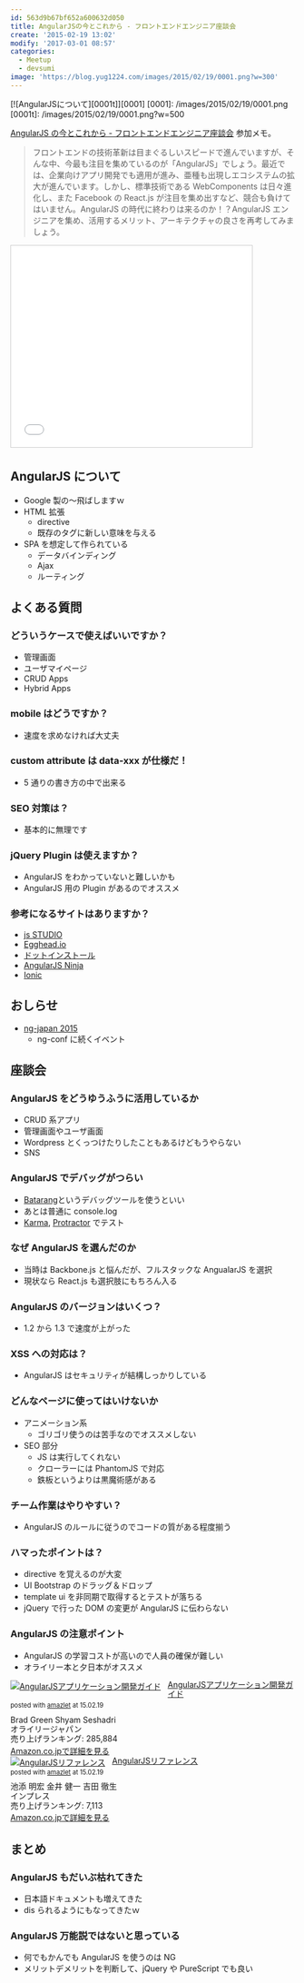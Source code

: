 ```yaml
---
id: 563d9b67bf652a600632d050
title: AngularJSの今とこれから - フロントエンドエンジニア座談会
create: '2015-02-19 13:02'
modify: '2017-03-01 08:57'
categories:
  - Meetup
  - devsumi
image: 'https://blog.yug1224.com/images/2015/02/19/0001.png?w=300'
---
```


[![AngularJSについて][0001t]][0001]
[0001]: /images/2015/02/19/0001.png
[0001t]: /images/2015/02/19/0001.png?w=500

[AngularJS の今とこれから - フロントエンドエンジニア座談会](http://event.shoeisha.jp/devsumi/20150219/session/660/) 参加メモ。

> フロントエンドの技術革新は目まぐるしいスピードで進んでいますが、そんな中、今最も注目を集めているのが「AngularJS」でしょう。最近では、企業向けアプリ開発でも適用が進み、亜種も出現しエコシステムの拡大が進んでいます。しかし、標準技術である WebComponents は日々進化し、また Facebook の React.js が注目を集め出すなど、競合も負けてはいません。AngularJS の時代に終わりは来るのか！？AngularJS エンジニアを集め、活用するメリット、アーキテクチャの良さを再考してみましょう。

<!-- more -->

<iframe src="//www.slideshare.net/slideshow/embed_code/44865301" width="425" height="355" frameborder="0" marginwidth="0" marginheight="0" scrolling="no" style="border:1px solid #CCC; border-width:1px; margin-bottom:5px; max-width: 100%;" allowfullscreen> </iframe>

## AngularJS について

- Google 製の〜飛ばしますｗ
- HTML 拡張
  - directive
  - 既存のタグに新しい意味を与える
- SPA を想定して作られている
  - データバインディング
  - Ajax
  - ルーティング

## よくある質問

### どういうケースで使えばいいですか？

- 管理画面
- ユーザマイページ
- CRUD Apps
- Hybrid Apps

### mobile はどうですか？

- 速度を求めなければ大丈夫

### custom attribute は data-xxx が仕様だ！

- 5 通りの書き方の中で出来る

### SEO 対策は？

- 基本的に無理です

### jQuery Plugin は使えますか？

- AngularJS をわかっていないと難しいかも
- AngularJS 用の Plugin があるのでオススメ

### 参考になるサイトはありますか？

- [js STUDIO](http://js.studio-kingdom.com)
- [Egghead.io](https://egghead.io)
- [ドットインストール](http://dotinstall.com)
- [AngularJS Ninja](http://angularjsninja.com)
- [Ionic](http://ionicframework.com)

## おしらせ

- [ng-japan 2015](http://ngjapan.org)
  - ng-conf に続くイベント

## 座談会

### AngularJS をどうゆうふうに活用しているか

- CRUD 系アプリ
- 管理画面やユーザ画面
- Wordpress とくっつけたりしたこともあるけどもうやらない
- SNS

### AngularJS でデバッグがつらい

- [Batarang](https://chrome.google.com/webstore/detail/ighdmehidhipcmcojjgiloacoafjmpfk)というデバッグツールを使うといい
- あとは普通に console.log
- [Karma](http://karma-runner.github.io/0.12/index.html), [Protractor](http://angular.github.io/protractor/#/) でテスト

### なぜ AngularJS を選んだのか

- 当時は Backbone.js と悩んだが、フルスタックな AngualarJS を選択
- 現状なら React.js も選択肢にもちろん入る

### AngularJS のバージョンはいくつ？

- 1.2 から 1.3 で速度が上がった

### XSS への対応は？

- AngularJS はセキュリティが結構しっかりしている

### どんなページに使ってはいけないか

- アニメーション系
  - ゴリゴリ使うのは苦手なのでオススメしない
- SEO 部分
  - JS は実行してくれない
  - クローラーには PhantomJS で対応
  - 鉄板というよりは黒魔術感がある

### チーム作業はやりやすい？

- AngularJS のルールに従うのでコードの質がある程度揃う

### ハマったポイントは？

- directive を覚えるのが大変
- UI Bootstrap のドラッグ＆ドロップ
- template ui を非同期で取得するとテストが落ちる
- jQuery で行った DOM の変更が AngularJS に伝わらない

### AngularJS の注意ポイント

- AngularJS の学習コストが高いので人員の確保が難しい
- オライリー本と夕日本がオススメ

<div class="amazlet-box" style="margin-bottom:0px;"><div class="amazlet-image" style="float:left;margin:0px 12px 1px 0px;"><a href="http://www.amazon.co.jp/exec/obidos/ASIN/4873116678/yug1224-22/ref=nosim/" name="amazletlink" target="_blank"><img src="http://ecx.images-amazon.com/images/I/515Z%2BlXDi4L._SL160_.jpg" alt="AngularJSアプリケーション開発ガイド" style="border: none;" /></a></div><div class="amazlet-info" style="line-height:120%; margin-bottom: 10px"><div class="amazlet-name" style="margin-bottom:10px;line-height:120%"><a href="http://www.amazon.co.jp/exec/obidos/ASIN/4873116678/yug1224-22/ref=nosim/" name="amazletlink" target="_blank">AngularJSアプリケーション開発ガイド</a><div class="amazlet-powered-date" style="font-size:80%;margin-top:5px;line-height:120%">posted with <a href="http://www.amazlet.com/" title="amazlet" target="_blank">amazlet</a> at 15.02.19</div></div><div class="amazlet-detail">Brad Green Shyam Seshadri <br />オライリージャパン <br />売り上げランキング: 285,884<br /></div><div class="amazlet-sub-info" style="float: left;"><div class="amazlet-link" style="margin-top: 5px"><a href="http://www.amazon.co.jp/exec/obidos/ASIN/4873116678/yug1224-22/ref=nosim/" name="amazletlink" target="_blank">Amazon.co.jpで詳細を見る</a></div></div></div><div class="amazlet-footer" style="clear: left"></div></div>

<div class="amazlet-box" style="margin-bottom:0px;"><div class="amazlet-image" style="float:left;margin:0px 12px 1px 0px;"><a href="http://www.amazon.co.jp/exec/obidos/ASIN/4844336681/yug1224-22/ref=nosim/" name="amazletlink" target="_blank"><img src="http://ecx.images-amazon.com/images/I/51gDda3RiUL._SL160_.jpg" alt="AngularJSリファレンス" style="border: none;" /></a></div><div class="amazlet-info" style="line-height:120%; margin-bottom: 10px"><div class="amazlet-name" style="margin-bottom:10px;line-height:120%"><a href="http://www.amazon.co.jp/exec/obidos/ASIN/4844336681/yug1224-22/ref=nosim/" name="amazletlink" target="_blank">AngularJSリファレンス</a><div class="amazlet-powered-date" style="font-size:80%;margin-top:5px;line-height:120%">posted with <a href="http://www.amazlet.com/" title="amazlet" target="_blank">amazlet</a> at 15.02.19</div></div><div class="amazlet-detail">池添 明宏 金井 健一 吉田 徹生 <br />インプレス <br />売り上げランキング: 7,113<br /></div><div class="amazlet-sub-info" style="float: left;"><div class="amazlet-link" style="margin-top: 5px"><a href="http://www.amazon.co.jp/exec/obidos/ASIN/4844336681/yug1224-22/ref=nosim/" name="amazletlink" target="_blank">Amazon.co.jpで詳細を見る</a></div></div></div><div class="amazlet-footer" style="clear: left"></div></div>

## まとめ

### AngularJS もだいぶ枯れてきた

- 日本語ドキュメントも増えてきた
- dis られるようにもなってきたｗ

### AngularJS 万能説ではないと思っている

- 何でもかんでも AngularJS を使うのは NG
- メリットデメリットを判断して、jQuery や PureScript でも良い

